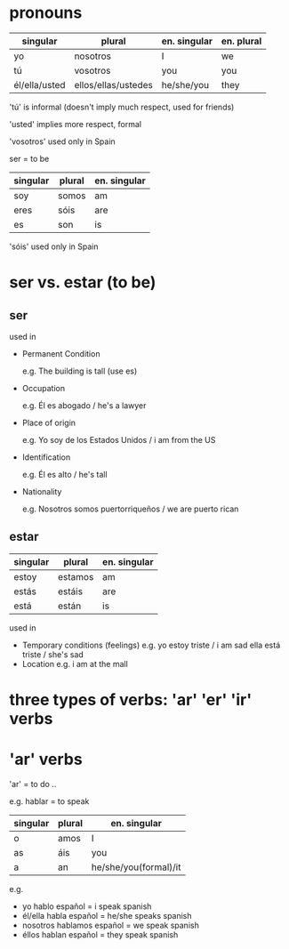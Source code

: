 # pronouns

| singular|   plural|  en. singular   | en. plural|
|------|-----------|------|-------|
|yo    | nosotros  |  I   | we    |
|tú    | vosotros  |  you | you   |
|él/ella/usted  | ellos/ellas/ustedes|  he/she/you  | they  |


'tú' is informal (doesn't imply much respect, used for friends)

'usted' implies more respect, formal 

'vosotros' used only in Spain

ser = to be

| singular|plural|en. singular|
|---------|------|------------|
|soy  | somos  |  am |
|eres | sóis   |  are|
|es   | son    |  is |

'sóis' used only in Spain

# ser vs. estar (to be)
## ser
used in 
- Permanent Condition

    e.g. The building is tall (use es)

- Occupation

    e.g. Él es abogado / he's a lawyer

- Place of origin

    e.g. Yo soy de los Estados Unidos / i am from the US

- Identification

    e.g. Él es alto / he's tall

- Nationality

    e.g. Nosotros somos puertorriqueños / we are puerto rican



## estar
| singular|   plural|  en. singular   |
|------|-----------|------|
|estoy  | estamos |  am   |
|estás  | estáis  |  are  |
|está   | están   |  is   |

used in
- Temporary conditions (feelings)
    e.g. yo estoy triste / i am sad
         ella está triste / she's sad
- Location
    e.g. i am at the mall

# three types of verbs: 'ar' 'er' 'ir' verbs
# 'ar' verbs
'ar' = to do ..

e.g. hablar = to speak

| singular|   plural|  en. singular   |
|------|-----------|------|
|o  | amos | I    |
|as | áis  | you  |
|a  | an   | he/she/you(formal)/it |

e.g. 
- yo hablo español = i speak spanish
- él/ella habla español = he/she speaks spanish
- nosotros hablamos español = we speak spanish
- éllos hablan español = they  speak spanish
